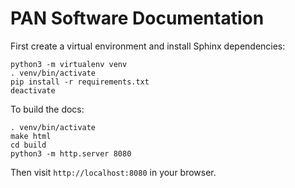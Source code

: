# PAN Software Documentation

First create a virtual environment and install Sphinx dependencies:
````
python3 -m virtualenv venv
. venv/bin/activate
pip install -r requirements.txt
deactivate
````

To build the docs:
````
. venv/bin/activate
make html
cd build
python3 -m http.server 8080
````

Then visit `http://localhost:8080` in your browser.